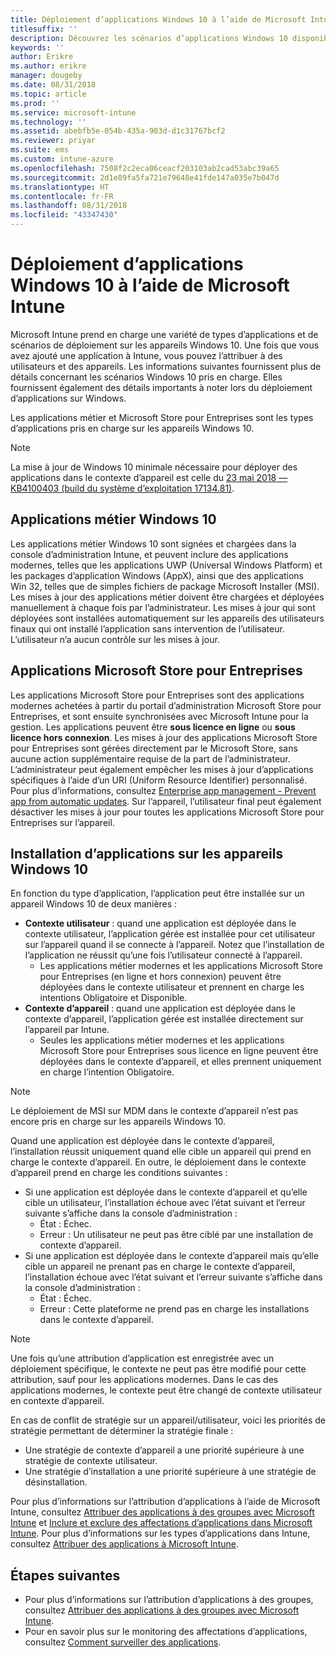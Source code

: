 ```yaml
---
title: Déploiement d’applications Windows 10 à l’aide de Microsoft Intune
titlesuffix: ''
description: Découvrez les scénarios d’applications Windows 10 disponibles avec Microsoft Intune.
keywords: ''
author: Erikre
ms.author: erikre
manager: dougeby
ms.date: 08/31/2018
ms.topic: article
ms.prod: ''
ms.service: microsoft-intune
ms.technology: ''
ms.assetid: abebfb5e-054b-435a-903d-d1c31767bcf2
ms.reviewer: priyar
ms.suite: ems
ms.custom: intune-azure
ms.openlocfilehash: 7508f2c2eca06ceacf203103ab2cad53abc39a65
ms.sourcegitcommit: 2d1e89fa5fa721e79648e41fde147a035e7b047d
ms.translationtype: HT
ms.contentlocale: fr-FR
ms.lasthandoff: 08/31/2018
ms.locfileid: "43347430"
---
```

# <a name="windows-10-app-deployment-using-microsoft-intune"></a>Déploiement d’applications Windows 10 à l’aide de Microsoft Intune 

Microsoft Intune prend en charge une variété de types d’applications et de scénarios de déploiement sur les appareils Windows 10. Une fois que vous avez ajouté une application à Intune, vous pouvez l’attribuer à des utilisateurs et des appareils. Les informations suivantes fournissent plus de détails concernant les scénarios Windows 10 pris en charge. Elles fournissent également des détails importants à noter lors du déploiement d’applications sur Windows. 

Les applications métier et Microsoft Store pour Entreprises sont les types d’applications pris en charge sur les appareils Windows 10.

> [!Note]
> La mise à jour de Windows 10 minimale nécessaire pour déployer des applications dans le contexte d’appareil est celle du [23 mai 2018 — KB4100403 (build du système d’exploitation 17134.81)](https://support.microsoft.com/en-us/help/4100403/windows-10-update-kb4100403).

## <a name="windows-10-line-of-business-apps"></a>Applications métier Windows 10

Les applications métier Windows 10 sont signées et chargées dans la console d’administration Intune, et peuvent inclure des applications modernes, telles que les applications UWP (Universal Windows Platform) et les packages d’application Windows (AppX), ainsi que des applications Win 32, telles que de simples fichiers de package Microsoft Installer (MSI). Les mises à jour des applications métier doivent être chargées et déployées manuellement à chaque fois par l’administrateur. Les mises à jour qui sont déployées sont installées automatiquement sur les appareils des utilisateurs finaux qui ont installé l’application sans intervention de l’utilisateur. L’utilisateur n’a aucun contrôle sur les mises à jour. 

## <a name="microsoft-store-for-business-apps"></a>Applications Microsoft Store pour Entreprises

Les applications Microsoft Store pour Entreprises sont des applications modernes achetées à partir du portail d’administration Microsoft Store pour Entreprises, et sont ensuite synchronisées avec Microsoft Intune pour la gestion. Les applications peuvent être **sous licence en ligne** ou **sous licence hors connexion**. Les mises à jour des applications Microsoft Store pour Entreprises sont gérées directement par le Microsoft Store, sans aucune action supplémentaire requise de la part de l’administrateur. L’administrateur peut également empêcher les mises à jour d’applications spécifiques à l’aide d’un URI (Uniform Resource Identifier) personnalisé. Pour plus d’informations, consultez [Enterprise app management - Prevent app from automatic updates](https://docs.microsoft.com/windows/client-management/mdm/enterprise-app-management#prevent-app-from-automatic-updates). Sur l’appareil, l’utilisateur final peut également désactiver les mises à jour pour toutes les applications Microsoft Store pour Entreprises sur l’appareil. 

## <a name="installing-apps-on-windows-10-devices"></a>Installation d’applications sur les appareils Windows 10
En fonction du type d’application, l’application peut être installée sur un appareil Windows 10 de deux manières :

- **Contexte utilisateur** : quand une application est déployée dans le contexte utilisateur, l’application gérée est installée pour cet utilisateur sur l’appareil quand il se connecte à l’appareil. Notez que l’installation de l’application ne réussit qu’une fois l’utilisateur connecté à l’appareil. 
    - Les applications métier modernes et les applications Microsoft Store pour Entreprises (en ligne et hors connexion) peuvent être déployées dans le contexte utilisateur et prennent en charge les intentions Obligatoire et Disponible.
- **Contexte d’appareil** : quand une application est déployée dans le contexte d’appareil, l’application gérée est installée directement sur l’appareil par Intune.
    - Seules les applications métier modernes et les applications Microsoft Store pour Entreprises sous licence en ligne peuvent être déployées dans le contexte d’appareil, et elles prennent uniquement en charge l’intention Obligatoire.

> [!Note]
> Le déploiement de MSI sur MDM dans le contexte d’appareil n’est pas encore pris en charge sur les appareils Windows 10.

Quand une application est déployée dans le contexte d’appareil, l’installation réussit uniquement quand elle cible un appareil qui prend en charge le contexte d’appareil. En outre, le déploiement dans le contexte d’appareil prend en charge les conditions suivantes :
- Si une application est déployée dans le contexte d’appareil et qu’elle cible un utilisateur, l’installation échoue avec l’état suivant et l’erreur suivante s’affiche dans la console d’administration :
    - État : Échec.
    - Erreur : Un utilisateur ne peut pas être ciblé par une installation de contexte d’appareil.
- Si une application est déployée dans le contexte d’appareil mais qu’elle cible un appareil ne prenant pas en charge le contexte d’appareil, l’installation échoue avec l’état suivant et l’erreur suivante s’affiche dans la console d’administration :
    - État : Échec.
    - Erreur : Cette plateforme ne prend pas en charge les installations dans le contexte d’appareil. 

> [!Note]
> Une fois qu’une attribution d’application est enregistrée avec un déploiement spécifique, le contexte ne peut pas être modifié pour cette attribution, sauf pour les applications modernes. Dans le cas des applications modernes, le contexte peut être changé de contexte utilisateur en contexte d’appareil. 

En cas de conflit de stratégie sur un appareil/utilisateur, voici les priorités de stratégie permettant de déterminer la stratégie finale :
- Une stratégie de contexte d’appareil a une priorité supérieure à une stratégie de contexte utilisateur. 
- Une stratégie d’installation a une priorité supérieure à une stratégie de désinstallation.

Pour plus d’informations sur l’attribution d’applications à l’aide de Microsoft Intune, consultez [Attribuer des applications à des groupes avec Microsoft Intune](apps-deploy.md) et [Inclure et exclure des affectations d’applications dans Microsoft Intune](apps-inc-exl-assignments.md). Pour plus d’informations sur les types d’applications dans Intune, consultez [Attribuer des applications à Microsoft Intune](apps-add.md).

## <a name="next-steps"></a>Étapes suivantes

- Pour plus d’informations sur l’attribution d’applications à des groupes, consultez [Attribuer des applications à des groupes avec Microsoft Intune](apps-deploy.md).
- Pour en savoir plus sur le monitoring des affectations d’applications, consultez [Comment surveiller des applications](apps-monitor.md).
